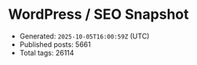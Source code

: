 # WordPress / SEO Snapshot

- Generated: `2025-10-05T16:00:59Z` (UTC)
- Published posts: 5661
- Total tags: 26114
